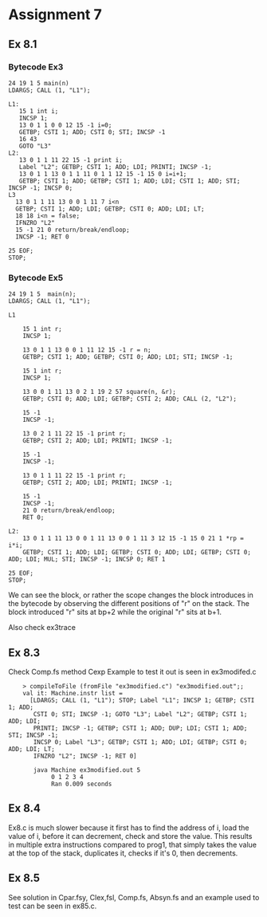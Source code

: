 # Assignment 7

## Ex 8.1

### Bytecode Ex3
```
24 19 1 5 main(n) 
LDARGS; CALL (1, "L1"); 

L1: 
   15 1 int i;
   INCSP 1;
   13 0 1 1 0 0 12 15 -1 i=0;
   GETBP; CSTI 1; ADD; CSTI 0; STI; INCSP -1
   16 43
   GOTO "L3"
L2:
   13 0 1 1 11 22 15 -1 print i;
   Label "L2"; GETBP; CSTI 1; ADD; LDI; PRINTI; INCSP -1;
   13 0 1 1 13 0 1 1 11 0 1 1 12 15 -1 15 0 i=i+1;
   GETBP; CSTI 1; ADD; GETBP; CSTI 1; ADD; LDI; CSTI 1; ADD; STI; INCSP -1; INCSP 0;
L3
  13 0 1 1 11 13 0 0 1 11 7 i<n
  GETBP; CSTI 1; ADD; LDI; GETBP; CSTI 0; ADD; LDI; LT;
  18 18 i<n = false;
  IFNZRO "L2"
  15 -1 21 0 return/break/endloop;
  INCSP -1; RET 0
   
25 EOF;
STOP;
```



### Bytecode Ex5
```
24 19 1 5  main(n);
LDARGS; CALL (1, "L1");

L1
    
    15 1 int r;
    INCSP 1;
    
    13 0 1 1 13 0 0 1 11 12 15 -1 r = n;
    GETBP; CSTI 1; ADD; GETBP; CSTI 0; ADD; LDI; STI; INCSP -1;
    
    15 1 int r;
    INCSP 1;
    
    13 0 0 1 11 13 0 2 1 19 2 57 square(n, &r);
    GETBP; CSTI 0; ADD; LDI; GETBP; CSTI 2; ADD; CALL (2, "L2");
    
    15 -1
    INCSP -1;
    
    13 0 2 1 11 22 15 -1 print r;
    GETBP; CSTI 2; ADD; LDI; PRINTI; INCSP -1;
    
    15 -1
    INCSP -1;
    
    13 0 1 1 11 22 15 -1 print r;
    GETBP; CSTI 2; ADD; LDI; PRINTI; INCSP -1;
    
    15 -1
    INCSP -1;
    21 0 return/break/endloop;
    RET 0;

L2:
    13 0 1 1 11 13 0 0 1 11 13 0 0 1 11 3 12 15 -1 15 0 21 1 *rp = i*i;
    GETBP; CSTI 1; ADD; LDI; GETBP; CSTI 0; ADD; LDI; GETBP; CSTI 0; ADD; LDI; MUL; STI; INCSP -1; INCSP 0; RET 1

25 EOF;
STOP;
```
We can see the block, or rather the scope changes the block introduces in the bytecode by observing the different positions of "r" on the stack. The block introduced "r" sits at bp+2 while the original "r" sits at b+1.

Also check ex3trace

## Ex 8.3
Check Comp.fs method Cexp
Example to test it out is seen in ex3modifed.c
```
    > compileToFile (fromFile "ex3modified.c") "ex3modified.out";;
    val it: Machine.instr list =
      [LDARGS; CALL (1, "L1"); STOP; Label "L1"; INCSP 1; GETBP; CSTI 1; ADD;
       CSTI 0; STI; INCSP -1; GOTO "L3"; Label "L2"; GETBP; CSTI 1; ADD; LDI;
       PRINTI; INCSP -1; GETBP; CSTI 1; ADD; DUP; LDI; CSTI 1; ADD; STI; INCSP -1;
       INCSP 0; Label "L3"; GETBP; CSTI 1; ADD; LDI; GETBP; CSTI 0; ADD; LDI; LT;
       IFNZRO "L2"; INCSP -1; RET 0]
       
       java Machine ex3modified.out 5
            0 1 2 3 4 
            Ran 0.009 seconds
```
## Ex 8.4 
Ex8.c is much slower because it first has to find the address of i, load the value of i, before it can decrement, check and store the value. 
This results in multiple extra instructions compared to prog1, that simply takes the value at the top of the stack, duplicates it, checks if it's 0, then decrements. 

## Ex 8.5
See solution in Cpar.fsy, Clex,fsl, Comp.fs, Absyn.fs and an example used to test can be seen in ex85.c.
